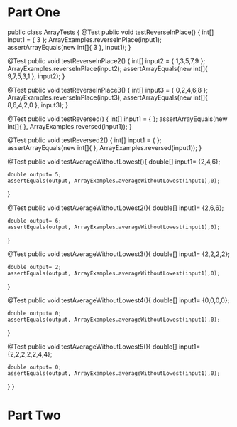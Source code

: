 # Part One

public class ArrayTests {
	@Test 
	public void testReverseInPlace() {
    int[] input1 = { 3 };
    ArrayExamples.reverseInPlace(input1);
    assertArrayEquals(new int[]{ 3 }, input1);
	}

  @Test 
	public void testReverseInPlace2() {
    int[] input2 = { 1,3,5,7,9 };
    ArrayExamples.reverseInPlace(input2);
    assertArrayEquals(new int[]{ 9,7,5,3,1 }, input2);
	}

  @Test 
	public void testReverseInPlace3() {
    int[] input3 = { 0,2,4,6,8 };
    ArrayExamples.reverseInPlace(input3);
    assertArrayEquals(new int[]{ 8,6,4,2,0 }, input3);
	}


  @Test
  public void testReversed() {
    int[] input1 = { };
    assertArrayEquals(new int[]{ }, ArrayExamples.reversed(input1));
  }

  @Test
  public void testReversed2() {
    int[] input1 = { };
    assertArrayEquals(new int[]{ }, ArrayExamples.reversed(input1));
  }


  @Test
  public void testAverageWithoutLowest(){
    double[] input1= {2,4,6};
    
    double output= 5;
    assertEquals(output, ArrayExamples.averageWithoutLowest(input1),0);
  }

  @Test
  public void testAverageWithoutLowest2(){
    double[] input1= {2,6,6};
    
    double output= 6;
    assertEquals(output, ArrayExamples.averageWithoutLowest(input1),0);
  }

  @Test
  public void testAverageWithoutLowest3(){
    double[] input1= {2,2,2,2};
    
    double output= 2;
    assertEquals(output, ArrayExamples.averageWithoutLowest(input1),0);
  }

  @Test
  public void testAverageWithoutLowest4(){
    double[] input1= {0,0,0,0};
    
    double output= 0;
    assertEquals(output, ArrayExamples.averageWithoutLowest(input1),0);
  }

  @Test
  public void testAverageWithoutLowest5(){
    double[] input1= {2,2,2,2,2,4,4};
    
    double output= 0;
    assertEquals(output, ArrayExamples.averageWithoutLowest(input1),0);
  }
}

# Part Two
